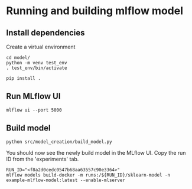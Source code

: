 # Running and building mlflow model


## Install dependencies
Create a virtual environment
```shell
cd model/
python -m venv test_env
. test_env/bin/activate
```

```shell
pip install .
```


## Run MLflow UI

```shell
mlflow ui --port 5000
```

## Build model
```shell
python src/model_creation/build_model.py
```

You should now see the newly build model in the MLflow UI.
Copy the run ID from the 'experiments' tab.

```
RUN_ID="<f8a2d0cedc0547b68aa63557c90e3364>"
mlflow models build-docker -m runs:/${RUN_ID}/sklearn-model -n example-mlflow-model:latest --enable-mlserver
```

